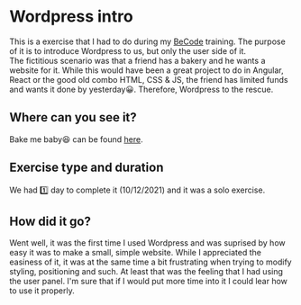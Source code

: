 # Wordpress intro

This is a exercise that I had to do during my [BeCode](https://becode.org/) training. The purpose of it is to introduce Wordpress to us, but only the user side of it.  
The fictitious scenario was that a friend has a bakery and he wants a website for it. While this would have been a great project to do in Angular, React or the good old combo HTML, CSS & JS, the friend has limited funds and wants it done by yesterday😀. Therefore, Wordpress to the rescue.

## Where can you see it?

Bake me baby😆 can be found [here](https://bakemebaby737459636.wordpress.com/).

## Exercise type and duration

We had 1️⃣ day to complete it (10/12/2021) and it was a solo exercise.

## How did it go?

Went well, it was the first time I used Wordpress and was suprised by how easy it was to make a small, simple website. While I appreciated the easiness of it, it was at the same time a bit frustrating when trying to modify styling, positioning and such. At least that was the feeling that I had using the user panel. I'm sure that if I would put more time into it I could lear how to use it properly.
